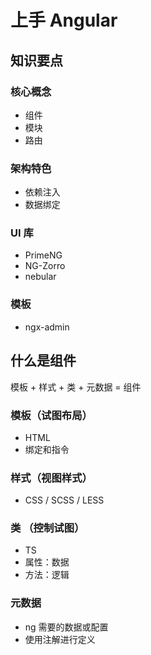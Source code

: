 # 上手 Angular

## 知识要点

### 核心概念

- 组件
- 模块
- 路由

### 架构特色

- 依赖注入
- 数据绑定

### UI 库

- PrimeNG
- NG-Zorro
- nebular

### 模板

- ngx-admin

## 什么是组件

模板 + 样式 + 类 + 元数据 = 组件

### 模板（试图布局）

- HTML
- 绑定和指令

### 样式（视图样式）

- CSS / SCSS / LESS

### 类 （控制试图）

- TS
- 属性：数据
- 方法：逻辑

### 元数据

- ng 需要的数据或配置
- 使用注解进行定义

